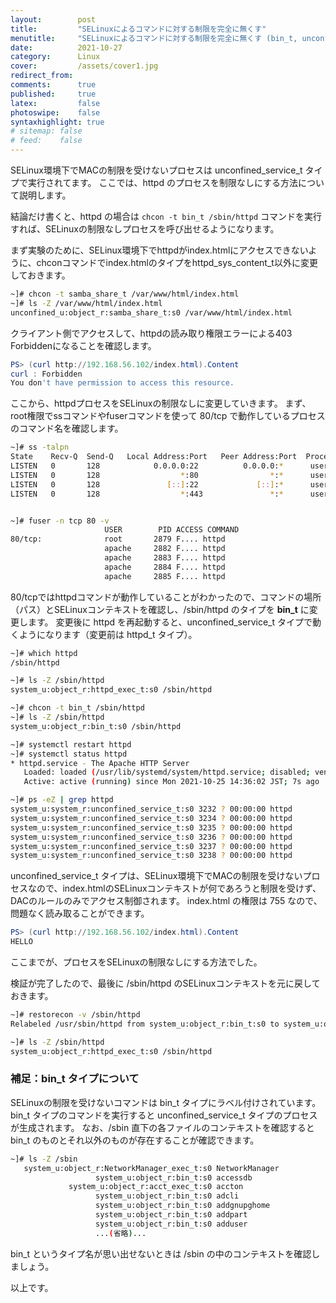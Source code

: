 ```yaml
---
layout:        post
title:         "SELinuxによるコマンドに対する制限を完全に無くす"
menutitle:     "SELinuxによるコマンドに対する制限を完全に無くす (bin_t, unconfined_service_t)"
date:          2021-10-27
category:      Linux
cover:         /assets/cover1.jpg
redirect_from:
comments:      true
published:     true
latex:         false
photoswipe:    false
syntaxhighlight: true
# sitemap: false
# feed:    false
---
```


SELinux環境下でMACの制限を受けないプロセスは unconfined_service_t タイプで実行されてます。
ここでは、httpd のプロセスを制限なしにする方法について説明します。

結論だけ書くと、httpd の場合は `chcon -t bin_t /sbin/httpd` コマンドを実行すれば、SELinuxの制限なしプロセスを呼び出せるようになります。

まず実験のために、SELinux環境下でhttpdがindex.htmlにアクセスできないように、chconコマンドでindex.htmlのタイプをhttpd_sys_content_t以外に変更しておきます。
```bash
~]# chcon -t samba_share_t /var/www/html/index.html
~]# ls -Z /var/www/html/index.html
unconfined_u:object_r:samba_share_t:s0 /var/www/html/index.html
```
クライアント側でアクセスして、httpdの読み取り権限エラーによる403 Forbiddenになることを確認します。
```powershell
PS> (curl http://192.168.56.102/index.html).Content
curl : Forbidden
You don't have permission to access this resource.
```
ここから、httpdプロセスをSELinuxの制限なしに変更していきます。
まず、root権限でssコマンドやfuserコマンドを使って 80/tcp で動作しているプロセスのコマンド名を確認します。
```bash
~]# ss -talpn
State    Recv-Q  Send-Q   Local Address:Port   Peer Address:Port  Process
LISTEN   0       128            0.0.0.0:22          0.0.0.0:*      users:(("sshd",pid=890,fd=5))
LISTEN   0       128                  *:80                *:*      users:(("httpd",pid=3238,fd=4),...)
LISTEN   0       128               [::]:22             [::]:*      users:(("sshd",pid=890,fd=7))
LISTEN   0       128                  *:443               *:*      users:(("httpd",pid=3238,fd=8),...)


~]# fuser -n tcp 80 -v
                     USER        PID ACCESS COMMAND
80/tcp:              root       2879 F.... httpd
                     apache     2882 F.... httpd
                     apache     2883 F.... httpd
                     apache     2884 F.... httpd
                     apache     2885 F.... httpd
```

80/tcpではhttpdコマンドが動作していることがわかったので、コマンドの場所（パス）とSELinuxコンテキストを確認し、/sbin/httpd のタイプを **bin_t** に変更します。
変更後に httpd を再起動すると、unconfined_service_t タイプで動くようになります（変更前は httpd_t タイプ）。
```bash
~]# which httpd
/sbin/httpd

~]# ls -Z /sbin/httpd
system_u:object_r:httpd_exec_t:s0 /sbin/httpd

~]# chcon -t bin_t /sbin/httpd
~]# ls -Z /sbin/httpd
system_u:object_r:bin_t:s0 /sbin/httpd

~]# systemctl restart httpd
~]# systemctl status httpd
* httpd.service - The Apache HTTP Server
   Loaded: loaded (/usr/lib/systemd/system/httpd.service; disabled; vendor preset: disabled)
   Active: active (running) since Mon 2021-10-25 14:36:02 JST; 7s ago

~]# ps -eZ | grep httpd
system_u:system_r:unconfined_service_t:s0 3232 ? 00:00:00 httpd
system_u:system_r:unconfined_service_t:s0 3234 ? 00:00:00 httpd
system_u:system_r:unconfined_service_t:s0 3235 ? 00:00:00 httpd
system_u:system_r:unconfined_service_t:s0 3236 ? 00:00:00 httpd
system_u:system_r:unconfined_service_t:s0 3237 ? 00:00:00 httpd
system_u:system_r:unconfined_service_t:s0 3238 ? 00:00:00 httpd
```
unconfined_service_t タイプは、SELinux環境下でMACの制限を受けないプロセスなので、index.htmlのSELinuxコンテキストが何であろうと制限を受けず、DACのルールのみでアクセス制御されます。
index.html の権限は 755 なので、問題なく読み取ることができます。
```powershell
PS> (curl http://192.168.56.102/index.html).Content
HELLO
```
ここまでが、プロセスをSELinuxの制限なしにする方法でした。

検証が完了したので、最後に /sbin/httpd のSELinuxコンテキストを元に戻しておきます。
```bash
~]# restorecon -v /sbin/httpd
Relabeled /usr/sbin/httpd from system_u:object_r:bin_t:s0 to system_u:object_r:httpd_exec_t:s0

~]# ls -Z /sbin/httpd
system_u:object_r:httpd_exec_t:s0 /sbin/httpd
```

### 補足：bin_t タイプについて
SELinuxの制限を受けないコマンドは bin_t タイプにラベル付けされています。
bin_t タイプのコマンドを実行すると unconfined_service_t タイプのプロセスが生成されます。
なお、/sbin 直下の各ファイルのコンテキストを確認すると bin_t のものとそれ以外のものが存在することが確認できます。
```bash
~]# ls -Z /sbin
   system_u:object_r:NetworkManager_exec_t:s0 NetworkManager
                   system_u:object_r:bin_t:s0 accessdb
             system_u:object_r:acct_exec_t:s0 accton
                   system_u:object_r:bin_t:s0 adcli
                   system_u:object_r:bin_t:s0 addgnupghome
                   system_u:object_r:bin_t:s0 addpart
                   system_u:object_r:bin_t:s0 adduser
                   ...(省略)...
```
bin_t というタイプ名が思い出せないときは /sbin の中のコンテキストを確認しましょう。

以上です。
